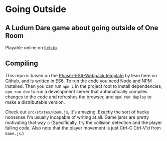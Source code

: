 # Going Outside
## A Ludum Dare game about going outside of One Room

Playable online on [itch.io](http://karln.itch.io/going-outside).

## Compiling

This repo is based on the [Phaser-ES6-Webpack template](https://github.com/lean/phaser-es6-webpack) by lean here on Github, and is written in ES6.  To run the code you need Node and NPM installed.  Then you can run `npm i` in the project root to install dependencies, `npm run dev` to run a development server that automatically compiles changes to the code and refreshes the browser, and `npm run deploy` to make a distributable version.

Check out `src/states/Room.js`, it's amazing.  Exactly the sort of hacky nonsense I'm usually incapable of writing at all.  Game jams are pretty motivating that way :)  (Specifically, try the collision detection and the player falling code.  Also note that the player movement is just Ctrl-C Ctrl-V'd from `Game.js`.)
